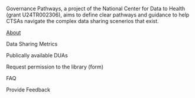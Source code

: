 Governance Pathways, a project of the National Center for Data to Health (grant U24TR002306), aims to define clear pathways and guidance to help CTSAs navigate the complex data sharing scenerios that exist. 

[About](https://github.com/data2health/governance-pathways/blob/master/docs/pages/about.md)

Data Sharing Metrics

Publically available DUAs

Request permission to the library (form)

FAQ

Provide Feedback
